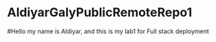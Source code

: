 # AldiyarGalyPublicRemoteRepo1
#Hello my name is Aldiyar, and this is my lab1 for Full stack deployment
